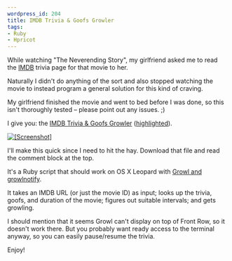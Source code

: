 ```yaml
--- 
wordpress_id: 204
title: IMDB Trivia & Goofs Growler
tags: 
- Ruby
- Hpricot
---
```

While watching "The Neverending Story", my girlfriend asked me to read the <a href="http://imdb.com">IMDB</a> trivia page for that movie to her.

Naturally I didn't do anything of the sort and also stopped watching the movie to instead program a general solution for this kind of craving.

My girlfriend finished the movie and went to bed before I was done, so this isn't thoroughly tested – please point out any issues. ;)

I give you: the <a href="http://henrik.nyh.se/uploads/trivia">IMDB Trivia &amp; Goofs Growler</a> (<a href="http://pastie.textmate.org/144152">highlighted</a>).

<a href="http://henrik.nyh.se/uploads/imdbtrivia.png"><img src="http://henrik.nyh.se/uploads/imdbtrivia-thumb.png" alt="[Screenshot]" /></a>

I'll make this quick since I need to hit the hay. Download that file and read the comment block at the top.

It's a Ruby script that should work on OS X Leopard with <a href="http://growl.info">Growl and growlnotify</a>.

It takes an IMDB URL (or just the movie ID) as input; looks up the trivia, goofs, and duration of the movie; figures out suitable intervals; and gets growling.

I should mention that it seems Growl can't display on top of Front Row, so it doesn't work there. But you probably want ready access to the terminal anyway, so you can easily pause/resume the trivia.

Enjoy!
